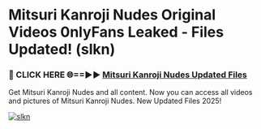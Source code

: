 # Mitsuri Kanroji Nudes Original Videos 0nlyFans Leaked - Files Updated! (slkn)

<h3>🔴 CLICK HERE 🌐==►► <a href="https://tinyurl.com/5h6xmrr3" rel="nofollow">Mitsuri Kanroji Nudes Updated Files</a></h3>

Get Mitsuri Kanroji Nudes and all content. Now you can access all videos and pictures of Mitsuri Kanroji Nudes. New Updated Files 2025!

[![slkn](https://i.imgur.com/KVD873Z.gif)](https://tinyurl.com/5h6xmrr3)
